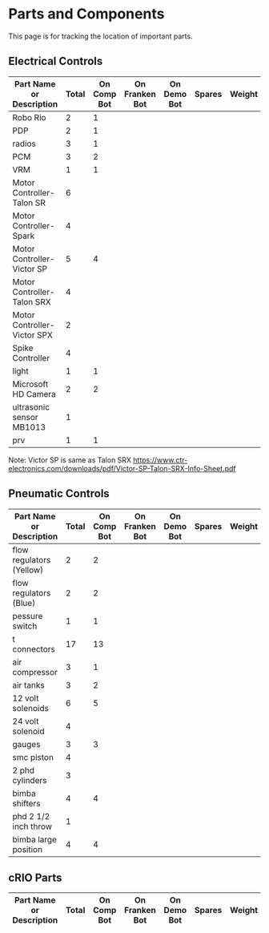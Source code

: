# Parts and Components
This page is for tracking the location of important parts.

## Electrical Controls
| Part Name or Description | Total  | On Comp Bot | On Franken Bot | On Demo Bot| Spares | Weight | List Price | How Acquired |
-------------------------- | ----- | ----------- | --------------- | --------- | -------- | -------- | -------- | -------- |
| Robo Rio |2|1|
| PDP|2|1 |
| radios |3|1 |
| PCM|3|2 |
| VRM|1|1 |
| Motor Controller- Talon SR | 6 |
| Motor Controller- Spark  | 4 |
| Motor Controller- Victor SP | 5 |4 |
| Motor Controller- Talon SRX | 4 |
| Motor Controller- Victor SPX | 2 |
| Spike Controller | 4 |
| light |1| 1 |
| Microsoft HD Camera |2|2|
| ultrasonic sensor MB1013 |1|
| prv|1|1|

Note: Victor SP is same as Talon SRX https://www.ctr-electronics.com/downloads/pdf/Victor-SP-Talon-SRX-Info-Sheet.pdf

## Pneumatic Controls
| Part Name or Description | Total  | On Comp Bot | On Franken Bot | On Demo Bot| Spares | Weight | List Price | How Acquired |
| -------------------------- | ----- | ----------- | --------------- | --------- | -------- | -------- | -------- | -------- |
| flow regulators (Yellow) |2|2|
| flow regulators (Blue) |2|2|
| pessure switch|1|1|
| t connectors |17|13|
| air compressor |3|1|
| air tanks |3|2|
| 12 volt solenoids |6|5|
| 24 volt solenoid |4|
| gauges|3|3|
| smc piston |4 |
| 2 phd cylinders |3|
| bimba shifters |4|4|
| phd 2 1/2 inch throw |1|
| bimba large position|4| 4|

## cRIO Parts
| Part Name or Description | Total  | On Comp Bot | On Franken Bot | On Demo Bot| Spares | Weight | List Price | How Acquired |
| -------------------------- | ----- | ----------- | --------------- | --------- | -------- | -------- | -------- | -------- |
